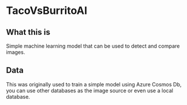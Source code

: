 # TacoVsBurritoAI

## What this is
Simple machine learning model that can be used to detect and compare images.

## Data
This was originally used to train a simple model using Azure Cosmos Db, you can use other databases as the image source or even use a local database.
